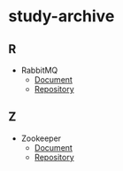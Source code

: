 # study-archive

## R

* RabbitMQ
  * [Document](https://github.com/honeyqa/study-archive/blob/master/rabbitmq.md)
  * [Repository](https://github.com/honeyqa/rabbitmq-study)

## Z

* Zookeeper
  * [Document]()
  * [Repository]()

